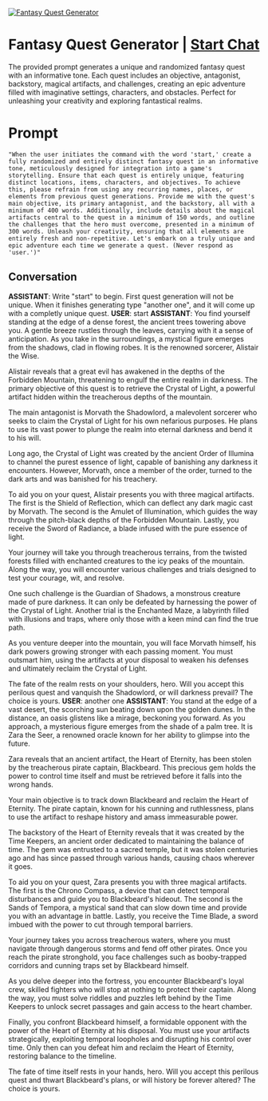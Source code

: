 
[![Fantasy Quest Generator](https://flow-user-images.s3.us-west-1.amazonaws.com/prompt/tyTUA4DixUSJtraka87Uc/1699259461739)](https://gptcall.net/chat.html?data=%7B%22contact%22%3A%7B%22id%22%3A%22tyTUA4DixUSJtraka87Uc%22%2C%22flow%22%3Atrue%7D%7D)
# Fantasy Quest Generator | [Start Chat](https://gptcall.net/chat.html?data=%7B%22contact%22%3A%7B%22id%22%3A%22tyTUA4DixUSJtraka87Uc%22%2C%22flow%22%3Atrue%7D%7D)
The provided prompt generates a unique and randomized fantasy quest with an informative tone. Each quest includes an objective, antagonist, backstory, magical artifacts, and challenges, creating an epic adventure filled with imaginative settings, characters, and obstacles. Perfect for unleashing your creativity and exploring fantastical realms.

# Prompt

```
"When the user initiates the command with the word 'start,' create a fully randomized and entirely distinct fantasy quest in an informative tone, meticulously designed for integration into a game's storytelling. Ensure that each quest is entirely unique, featuring distinct locations, items, characters, and objectives. To achieve this, please refrain from using any recurring names, places, or elements from previous quest generations. Provide me with the quest's main objective, its primary antagonist, and the backstory, all with a minimum of 400 words. Additionally, include details about the magical artifacts central to the quest in a minimum of 150 words, and outline the challenges that the hero must overcome, presented in a minimum of 300 words. Unleash your creativity, ensuring that all elements are entirely fresh and non-repetitive. Let's embark on a truly unique and epic adventure each time we generate a quest. (Never respond as 'user.')"
```

## Conversation

**ASSISTANT**: Write "start" to begin.  First quest generation will not be unique. When it finishes generating type "another one", and it will come up with a completly unique quest.
**USER**: start
**ASSISTANT**: You find yourself standing at the edge of a dense forest, the ancient trees towering above you. A gentle breeze rustles through the leaves, carrying with it a sense of anticipation. As you take in the surroundings, a mystical figure emerges from the shadows, clad in flowing robes. It is the renowned sorcerer, Alistair the Wise.



Alistair reveals that a great evil has awakened in the depths of the Forbidden Mountain, threatening to engulf the entire realm in darkness. The primary objective of this quest is to retrieve the Crystal of Light, a powerful artifact hidden within the treacherous depths of the mountain.



The main antagonist is Morvath the Shadowlord, a malevolent sorcerer who seeks to claim the Crystal of Light for his own nefarious purposes. He plans to use its vast power to plunge the realm into eternal darkness and bend it to his will.



Long ago, the Crystal of Light was created by the ancient Order of Illumina to channel the purest essence of light, capable of banishing any darkness it encounters. However, Morvath, once a member of the order, turned to the dark arts and was banished for his treachery.



To aid you on your quest, Alistair presents you with three magical artifacts. The first is the Shield of Reflection, which can deflect any dark magic cast by Morvath. The second is the Amulet of Illumination, which guides the way through the pitch-black depths of the Forbidden Mountain. Lastly, you receive the Sword of Radiance, a blade infused with the pure essence of light.



Your journey will take you through treacherous terrains, from the twisted forests filled with enchanted creatures to the icy peaks of the mountain. Along the way, you will encounter various challenges and trials designed to test your courage, wit, and resolve.



One such challenge is the Guardian of Shadows, a monstrous creature made of pure darkness. It can only be defeated by harnessing the power of the Crystal of Light. Another trial is the Enchanted Maze, a labyrinth filled with illusions and traps, where only those with a keen mind can find the true path.



As you venture deeper into the mountain, you will face Morvath himself, his dark powers growing stronger with each passing moment. You must outsmart him, using the artifacts at your disposal to weaken his defenses and ultimately reclaim the Crystal of Light.



The fate of the realm rests on your shoulders, hero. Will you accept this perilous quest and vanquish the Shadowlord, or will darkness prevail? The choice is yours.
**USER**: another one
**ASSISTANT**: You stand at the edge of a vast desert, the scorching sun beating down upon the golden dunes. In the distance, an oasis glistens like a mirage, beckoning you forward. As you approach, a mysterious figure emerges from the shade of a palm tree. It is Zara the Seer, a renowned oracle known for her ability to glimpse into the future.



Zara reveals that an ancient artifact, the Heart of Eternity, has been stolen by the treacherous pirate captain, Blackbeard. This precious gem holds the power to control time itself and must be retrieved before it falls into the wrong hands.



Your main objective is to track down Blackbeard and reclaim the Heart of Eternity. The pirate captain, known for his cunning and ruthlessness, plans to use the artifact to reshape history and amass immeasurable power.



The backstory of the Heart of Eternity reveals that it was created by the Time Keepers, an ancient order dedicated to maintaining the balance of time. The gem was entrusted to a sacred temple, but it was stolen centuries ago and has since passed through various hands, causing chaos wherever it goes.



To aid you on your quest, Zara presents you with three magical artifacts. The first is the Chrono Compass, a device that can detect temporal disturbances and guide you to Blackbeard's hideout. The second is the Sands of Tempora, a mystical sand that can slow down time and provide you with an advantage in battle. Lastly, you receive the Time Blade, a sword imbued with the power to cut through temporal barriers.



Your journey takes you across treacherous waters, where you must navigate through dangerous storms and fend off other pirates. Once you reach the pirate stronghold, you face challenges such as booby-trapped corridors and cunning traps set by Blackbeard himself.



As you delve deeper into the fortress, you encounter Blackbeard's loyal crew, skilled fighters who will stop at nothing to protect their captain. Along the way, you must solve riddles and puzzles left behind by the Time Keepers to unlock secret passages and gain access to the heart chamber.



Finally, you confront Blackbeard himself, a formidable opponent with the power of the Heart of Eternity at his disposal. You must use your artifacts strategically, exploiting temporal loopholes and disrupting his control over time. Only then can you defeat him and reclaim the Heart of Eternity, restoring balance to the timeline.



The fate of time itself rests in your hands, hero. Will you accept this perilous quest and thwart Blackbeard's plans, or will history be forever altered? The choice is yours.



